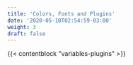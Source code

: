 ```yaml
---
title: 'Colors, Fonts and Plugins'
date: '2020-05-10T02:54:59-03:00'
weight: 3
draft: false
---
```


{{< contentblock "variables-plugins" >}}
